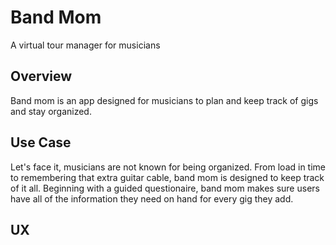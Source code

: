 # Band Mom
A virtual tour manager for musicians

## Overview
Band mom is an app designed for musicians to plan and keep track of gigs and stay organized.

## Use Case
Let's face it, musicians are not known for being organized. From load in time to remembering that extra guitar cable, band mom is designed to keep track of it all. Beginning with a guided questionaire, band mom makes sure users have all of the information they need on hand for every gig they add.

## UX

